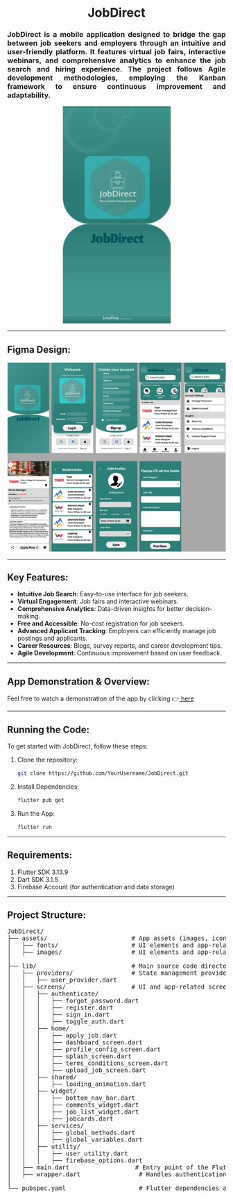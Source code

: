 <h1 align="center">JobDirect</h1>

<h3 style="text-align: justify;">JobDirect is a mobile application designed to bridge the gap between job seekers and employers through an intuitive and user-friendly platform. It features virtual job fairs, interactive webinars, and comprehensive analytics to enhance the job search and hiring experience. The project follows Agile development methodologies, employing the Kanban framework to ensure continuous improvement and adaptability.</h3>

<p align="center">
  <img src="./JobDirect/JobDirect.png" alt="JobDirect" width="250" height="500">
</p>

---

## Figma Design:

<p align="center">
  <img src="./JobDirect/Figma Design.png" alt="JobDirect" width="1000">
</p>

---

## Key Features:
- **Intuitive Job Search**: Easy-to-use interface for job seekers.
- **Virtual Engagement**: Job fairs and interactive webinars.
- **Comprehensive Analytics**: Data-driven insights for better decision-making.
- **Free and Accessible**: No-cost registration for job seekers.
- **Advanced Applicant Tracking**: Employers can efficiently manage job postings and applicants.
- **Career Resources**: Blogs, survey reports, and career development tips.
- **Agile Development**: Continuous improvement based on user feedback.
  
---

## App Demonstration & Overview:

Feel free to watch a demonstration of the app by clicking 👉<a href="https://drive.google.com/file/d/1cCgtaoOfrExii2tKMaNrC626fTNucX2Y/view?usp=sharing"> here </a>

---

## Running the Code:

To get started with JobDirect, follow these steps:

1. Clone the repository:
   ```bash
   git clone https://github.com/YourUsername/JobDirect.git
   ```
2. Install Dependencies:
   ```bash
   flutter pub get
   ```
3. Run the App:
   ```bash
   flutter run
   ```
   
---

## Requirements:
1. Flutter SDK 3.13.9
2. Dart SDK 3.1.5
3. Firebase Account (for authentication and data storage)
   
---

## Project Structure:
<pre>
JobDirect/
├── assets/                       # App assets (images, icons, fonts, Figma designs, etc.)
│   ├── fonts/                    # UI elements and app-related fonts
│   ├── images/                   # UI elements and app-related images
│
├── lib/                          # Main source code directory
│   ├── providers/                # State management providers
│   │   ├── user_provider.dart
│   ├── screens/                  # UI and app-related screens
│   │   ├── authenticate/
│   │   │   ├── forgot_password.dart
│   │   │   ├── register.dart
│   │   │   ├── sign_in.dart
│   │   │   ├── toggle_auth.dart
│   │   ├── home/
│   │   │   ├── apply_job.dart
│   │   │   ├── dashboard_screen.dart
│   │   │   ├── profile_config_screen.dart
│   │   │   ├── splash_screen.dart
│   │   │   ├── terms_conditions_screen.dart
│   │   │   ├── upload_job_screen.dart
│   │   ├── shared/
│   │   │   ├── loading_animation.dart
│   │   ├── widget/
│   │   │   ├── bottom_nav_bar.dart
│   │   │   ├── comments_widget.dart
│   │   │   ├── job_list_widget.dart
│   │   │   ├── jobcards.dart
│   │   ├── services/
│   │   │   ├── global_methods.dart
│   │   │   ├── global_variables.dart
│   │   ├── utility/
│   │   │   ├── user_utility.dart
│   │   │   ├── firebase_options.dart
│   ├── main.dart                  # Entry point of the Flutter application
│   ├── wrapper.dart                # Handles authentication flow
│
└── pubspec.yaml                    # Flutter dependencies and project configuration
</pre>


